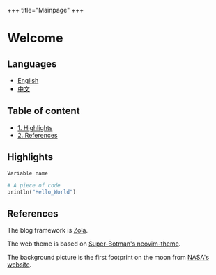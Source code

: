 +++
title="Mainpage"
+++

# Welcome

## Languages

* [English](solhvemjsun.github.io)
* [中文](solhvemjsun.github.io/cn)

## Table of content

* [1. Highlights](#Highlights)
* [2. References](#References)

## Highlights

`Variable name`

```python
# A piece of code
println("Hello_World")
```

## References

The blog framework is [Zola](https://github.com/getzola/zola).

The web theme is based on [Super-Botman's neovim-theme](https://github.com/Super-Botman/neovim-theme).

The background picture is the first footprint on the moon from [NASA's website](https://nssdc.gsfc.nasa.gov/imgcat/html/object_page/a11_h_40_5878.html).
